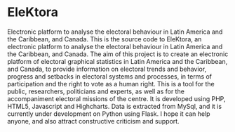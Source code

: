 # EleKtora
Electronic platform to analyse the electoral behaviour in Latin America and the Caribbean, and Canada. 
This is the source code to EleKtora, an electronic platform to analyse the electoral behaviour in Latin America and the Caribbean, and Canada. The aim of this project is to create an electronic platform of electoral graphical statistics in Latin America and the Caribbean, and Canada, to provide information on electoral trends and behavior, progress and setbacks in electoral systems and processes, in terms of participation and the right to vote as a human right. This is a tool for the public, researchers, politicians and experts, as well as for the accompaniment electoral missions of the centre.
It is developed using PHP, HTML5, Javascript and Highcharts. Data is extracted from MySql, and it is currently under development on Python using Flask.
I hope it can help anyone, and also attract constructive criticism and support.
